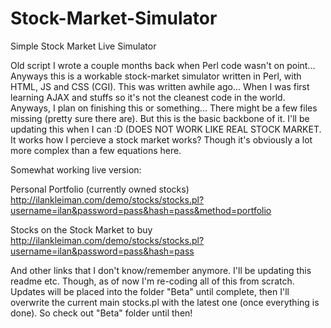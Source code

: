 # Stock-Market-Simulator
Simple Stock Market Live Simulator


Old script I wrote a couple months back when Perl code wasn't on point... Anyways this is a workable stock-market simulator written in Perl, with HTML, JS and CSS (CGI). This was written awhile ago... When I was first learning AJAX and stuffs so it's not the cleanest code in the world. Anyways, I plan on finishing this or something... There might be a few files missing (pretty sure there are). But this is the basic backbone of it. I'll be updating this when I can :D (DOES NOT WORK LIKE REAL STOCK MARKET. It works how I percieve a stock market works? Though it's obviously a lot more complex than a few equations here.


Somewhat working live version:

Personal Portfolio (currently owned stocks)
http://ilankleiman.com/demo/stocks/stocks.pl?username=ilan&password=pass&hash=pass&method=portfolio

Stocks on the Stock Market to buy
http://ilankleiman.com/demo/stocks/stocks.pl?username=ilan&password=pass&hash=pass

And other links that I don't know/remember anymore. I'll be updating this readme etc.
Though, as of now I'm re-coding all of this from scratch. Updates will be placed into the folder "Beta" until complete, then I'll overwrite the current main stocks.pl with the latest one (once everything is done). So check out "Beta" folder until then!
